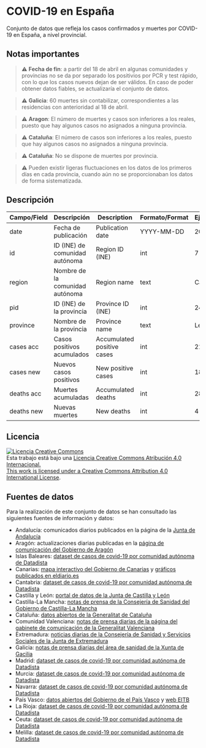 # COVID-19 en España

Conjunto de datos que refleja los casos confirmados y muertes por COVID-19 en
España, a nivel provincial.

## Notas importantes

> :warning: **Fecha de fin**: a partir del 18 de abril en algunas comunidades y
> provincias no se da por separado los positivios por PCR y test rápido, con lo
> que los casos nuevos dejan de ser válidos. En caso de poder obtener datos
> fiables, se actualizaría el conjunto de datos.

> :warning: **Galicia**: 60 muertes sin contabilizar, correspondientes a las
> residencias con anterioridad al 18 de abril.

> :warning: **Aragon**: El número de muertes y casos son inferiores a los
> reales, puesto que hay algunos casos no asignados a ninguna provincia.

> :warning: **Cataluña**: El número de casos son inferiores a los reales,
> puesto que hay algunos casos no asignados a ninguna provincia.

> :warning: **Cataluña**: No se dispone de muertes por provincia.

> :warning: Pueden existir ligeras fluctuaciones en los datos de los primeros
> días en cada provincia, cuando aún no se proporcionaban los datos de forma
> sistematizada.

## Descripción

| Campo/Field   | Descripción                       | Description                   | Formato/Format    | Ejemplo/Example   |
|---------------|-----------------------------------|-------------------------------|-------------------|-------------------|
| date          | Fecha de publicación              | Publication date              | YYYY-MM-DD        | 2020-04-16        |
| id            | ID (INE) de comunidad autónoma    | Region ID (INE)               | int               | 7                 |
| region        | Nombre de la comunidad autónoma   | Region name                   | text              | Castilla y León   |
| pid           | ID (INE) de la provincia          | Province ID (INE)             | int               | 24                |
| province      | Nombre de la provincia            | Province name                 | text              | León              |
| cases acc     | Casos positivos acumulados        | Accumulated positive cases    | int               | 2119              |
| cases new     | Nuevos casos positivos            | New positive cases            | int               | 184               |
| deaths acc    | Muertes acumuladas                | Accumulated deaths            | int               | 283               |
| deaths new    | Nuevas muertes                    | New deaths                    | int               | 4                 |

## Licencia

<a rel="license" href="http://creativecommons.org/licenses/by/4.0/"><img alt="Licencia Creative Commons" style="border-width:0" src="https://i.creativecommons.org/l/by/4.0/88x31.png" /></a><br />Esta trabajo está bajo una <a rel="license" href="http://creativecommons.org/licenses/by/4.0/">Licencia Creative Commons Atribución 4.0 Internacional. <br />This work is licensed under a <a rel="license" href="http://creativecommons.org/licenses/by/4.0/">Creative Commons Attribution 4.0 International License</a>.

## Fuentes de datos

Para la realización de este conjunto de datos se han consultado las siguientes
fuentes de información y datos:

* Andalucía: comunicados diarios publicados en la página de la [Junta de
  Andalucía](https://www.juntadeandalucia.es/organismos/saludyfamilias/actualidad.html)
* Aragón: actualizaciones diarias publicadas en la [página de comunicación del
  Gobierno de Aragón](http://www.aragonhoy.net/)
* Islas Baleares: [dataset de casos de covid-19 por comunidad autónoma de
  Datadista](https://github.com/datadista/datasets/blob/master/COVID%2019/ccaa_covid19_casos.csv)
* Canarias: [mapa interactivo del Gobierno de
  Canarias](https://grafcan1.maps.arcgis.com/apps/opsdashboard/index.html#/156eddd4d6fa4ff1987468d1fd70efb6)
  y [gráficos publicados en
  eldiario.es](https://www.eldiario.es/canariasahora/sociedad/coronavirus-Canarias-mapas-graficos_0_1008599481.html)
* Cantabria: [dataset de casos de covid-19 por comunidad autónoma de
  Datadista](https://github.com/datadista/datasets/blob/master/COVID%2019/ccaa_covid19_casos.csv)
* Castilla y León: [portal de datos de la Junta de Castilla y
  León](https://datosabiertos.jcyl.es/web/es/datos-abiertos-castilla-leon.html)
* Castilla-La Mancha: [notas de prensa de la Consejería de Sanidad del Gobierno
  de Castilla-La
  Mancha](https://sanidad.castillalamancha.es/ciudadanos/enfermedades-infecciosas/coronavirus/notas-prensa)
* Cataluña: [datos abiertos de la Generalitat de
  Cataluña](http://governobert.gencat.cat/ca/dades_obertes/dades-obertes-covid-19/)
* Comunidad Valenciana: [notas de prensa diarias de la página del gabinete de
  comunicación de la Generalitat
  Valenciana](https://www.gva.es/es/inicio/area_de_prensa/ap_notas_prensa?tipoContenido=26&zona=21&botonBuscar=buscar&busquedaorganismo=3.07)
* Extremadura: [noticias diarias de la Consejería de Sanidad y Servicios
  Sociales de la Junta de Extremadura](http://www.juntaex.es/con05/)
* Galicia: [notas de prensa diarias del área de sanidad de la Xunta de
  Gacilia](https://www.xunta.gal/notas-de-prensa)
* Madrid: [dataset de casos de covid-19 por comunidad autónoma de
  Datadista](https://github.com/datadista/datasets/blob/master/COVID%2019/ccaa_covid19_casos.csv)
* Murcia: [dataset de casos de covid-19 por comunidad autónoma de
  Datadista](https://github.com/datadista/datasets/blob/master/COVID%2019/ccaa_covid19_casos.csv)
* Navarra: [dataset de casos de covid-19 por comunidad autónoma de
  Datadista](https://github.com/datadista/datasets/blob/master/COVID%2019/ccaa_covid19_casos.csv)
* País Vasco: [datos abiertos del Gobierno de el País
  Vasco](https://opendata.euskadi.eus/catalogo/-/evolucion-del-coronavirus-covid-19-en-euskadi/)
  y [web
  EITB](https://www.eitb.eus/es/noticias/sociedad/detalle/7110777/casos-coronavirus-euskadi-pueblo-pueblo-edades/)
* La Rioja: [dataset de casos de covid-19 por comunidad autónoma de
  Datadista](https://github.com/datadista/datasets/blob/master/COVID%2019/ccaa_covid19_casos.csv)
* Ceuta: [dataset de casos de covid-19 por comunidad autónoma de
  Datadista](https://github.com/datadista/datasets/blob/master/COVID%2019/ccaa_covid19_casos.csv)
* Melilla: [dataset de casos de covid-19 por comunidad autónoma de
  Datadista](https://github.com/datadista/datasets/blob/master/COVID%2019/ccaa_covid19_casos.csv)
